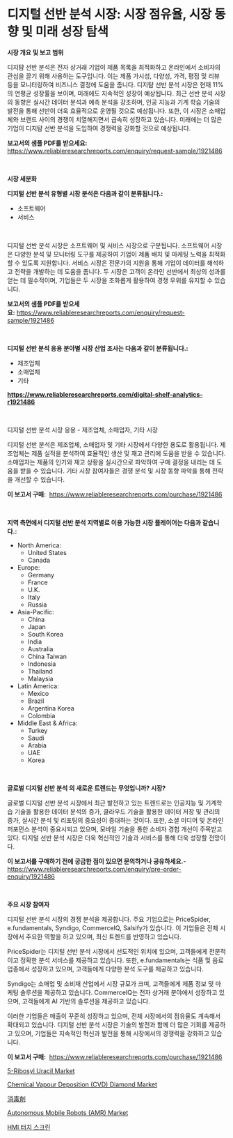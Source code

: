 <p><h1>디지털 선반 분석 시장: 시장 점유율, 시장 동향 및 미래 성장 탐색</h1></p><p><strong>시장 개요 및 보고 범위</strong></p>
<p><p>디지턈 선반 분석은 전자 상거래 기업이 제품 목록을 최적화하고 온라인에서 소비자의 관심을 끌기 위해 사용하는 도구입니다. 이는 제품 가시성, 다양성, 가격, 평점 및 리뷰 등을 모니터링하여 비즈니스 결정에 도움을 줍니다. 디지턈 선반 분석 시장은 현재 11%의 연평균 성장률을 보이며, 미래에도 지속적인 성장이 예상됩니다. 최근 선반 분석 시장의 동향은 실시간 데이터 분석과 예측 분석을 강조하며, 인공 지능과 기계 학습 기술의 발전을 통해 선반이 더욱 효율적으로 운영될 것으로 예상됩니다. 또한, 이 시장은 소매업체와 브랜드 사이의 경쟁이 치열해지면서 급속히 성장하고 있습니다. 미래에는 더 많은 기업이 디지턈 선반 분석을 도입하여 경쟁력을 강화할 것으로 예상됩니다.</p></p>
<p><strong>보고서의 샘플 PDF를 받으세요:</strong> <a href="https://www.reliableresearchreports.com/enquiry/request-sample/1921486">https://www.reliableresearchreports.com/enquiry/request-sample/1921486</a></p>
<p>&nbsp;</p>
<p><strong>시장 세분화</strong></p>
<p><strong>디지털 선반 분석 유형별 시장 분석은 다음과 같이 분류됩니다.:</strong></p>
<p><ul><li>소프트웨어</li><li>서비스</li></ul></p>
<p>&nbsp;</p>
<p><p>디지털 선반 분석 시장은 소프트웨어 및 서비스 시장으로 구분됩니다. 소프트웨어 시장은 다양한 분석 및 모니터링 도구를 제공하여 기업이 제품 배치 및 마케팅 노력을 최적화할 수 있도록 지원합니다. 서비스 시장은 전문가의 지원을 통해 기업이 데이터를 해석하고 전략을 개발하는 데 도움을 줍니다. 두 시장은 고객이 온라인 선반에서 최상의 성과를 얻는 데 필수적이며, 기업들은 두 시장을 조화롭게 활용하여 경쟁 우위를 유지할 수 있습니다.</p></p>
<p><strong>보고서의 샘플 PDF를 받으세요:</strong>&nbsp;<a href="https://www.reliableresearchreports.com/enquiry/request-sample/1921486">https://www.reliableresearchreports.com/enquiry/request-sample/1921486</a></p>
<p>&nbsp;</p>
<p><strong> 디지털 선반 분석 응용 분야별 시장 산업 조사는 다음과 같이 분류됩니다.:</strong></p>
<p><ul><li>제조업체</li><li>소매업체</li><li>기타</li></ul></p>
<p><strong><a href="https://www.reliableresearchreports.com/digital-shelf-analytics-r1921486">https://www.reliableresearchreports.com/digital-shelf-analytics-r1921486</a></strong></p>
<p>&nbsp;</p>
<p><p>디지털 선반 분석 시장 응용 - 제조업체, 소매업자, 기타 시장</p><p>디지털 선반 분석은 제조업체, 소매업자 및 기타 시장에서 다양한 용도로 활용됩니다. 제조업체는 제품 실적을 분석하여 효율적인 생산 및 재고 관리에 도움을 받을 수 있습니다. 소매업자는 제품의 인기와 재고 상황을 실시간으로 파악하여 구매 결정을 내리는 데 도움을 받을 수 있습니다. 기타 시장 참여자들은 경쟁 분석 및 시장 동향 파악을 통해 전략을 개선할 수 있습니다.</p></p>
<p><strong>이 보고서 구매:</strong>&nbsp; <a href="https://www.reliableresearchreports.com/purchase/1921486">https://www.reliableresearchreports.com/purchase/1921486</a></p>
<p>&nbsp;</p>
<p><strong>지역 측면에서 디지털 선반 분석 지역별로 이용 가능한 시장 플레이어는 다음과 같습니다.:</strong></p>
<p><ul>
    <li>
        North America:
        <ul>
            <li>United States</li>
            <li>Canada</li>
        </ul>
    </li>
    <li>
        Europe:
        <ul>
            <li>Germany</li>
            <li>France</li>
            <li>U.K.</li>
            <li>Italy</li>
            <li>Russia</li>
        </ul>
    </li>
    <li>
        Asia-Pacific:
        <ul>
            <li>China</li>
            <li>Japan</li>
            <li>South Korea</li>
            <li>India</li>
            <li>Australia</li>
            <li>China Taiwan</li>
            <li>Indonesia</li>
            <li>Thailand</li>
            <li>Malaysia</li>
        </ul>
    </li>
    <li>
        Latin America:
        <ul>
            <li>Mexico</li>
            <li>Brazil</li>
            <li>Argentina Korea</li>
            <li>Colombia</li>
        </ul>
    </li>
    <li>
        Middle East & Africa:
        <ul>
            <li>Turkey</li>
            <li>Saudi</li>
            <li>Arabia</li>
            <li>UAE</li>
            <li>Korea</li>
        </ul>
    </li>
    </ul></p>
<p>&nbsp;</p>
<p><strong>글로벌 디지털 선반 분석 의 새로운 트렌드는 무엇입니까? 시장?</strong></p>
<p><p>글로벌 디지털 선반 분석 시장에서 최근 발전하고 있는 트렌드로는 인공지능 및 기계학습 기술을 활용한 데이터 분석의 증가, 클라우드 기술을 활용한 데이터 저장 및 관리의 증가, 실시간 분석 및 리포팅의 중요성이 증대하는 것이다. 또한, 소셜 미디어 및 온라인 퍼포먼스 분석이 중요시되고 있으며, 모바일 기술을 통한 소비자 경험 개선이 주목받고 있다. 디지털 선반 분석 시장은 더욱 혁신적인 기술과 서비스를 통해 더욱 성장할 전망이다.</p></p>
<p><strong>이 보고서를 구매하기 전에 궁금한 점이 있으면 문의하거나 공유하세요.</strong>- <a href="https://www.reliableresearchreports.com/enquiry/pre-order-enquiry/1921486">https://www.reliableresearchreports.com/enquiry/pre-order-enquiry/1921486</a></p>
<p>&nbsp;</p>
<p><strong>주요 시장 참여자</strong></p>
<p><p>디지털 선반 분석 시장의 경쟁 분석을 제공합니다. 주요 기업으로는 PriceSpider, e.fundamentals, Syndigo, CommerceIQ, Salsify가 있습니다. 이 기업들은 전체 시장에서 주요한 역할을 하고 있으며, 최신 트렌드를 반영하고 있습니다.</p><p>PriceSpider는 디지털 선반 분석 시장에서 선도적인 위치에 있으며, 고객들에게 전문적이고 정확한 분석 서비스를 제공하고 있습니다. 또한, e.fundamentals는 식품 및 음료 업종에서 성장하고 있으며, 고객들에게 다양한 분석 도구를 제공하고 있습니다.</p><p>Syndigo는 소매업 및 소비재 산업에서 시장 규모가 크며, 고객들에게 제품 정보 및 마케팅 솔루션을 제공하고 있습니다. CommerceIQ는 전자 상거래 분야에서 성장하고 있으며, 고객들에게 AI 기반의 솔루션을 제공하고 있습니다.</p><p>이러한 기업들은 매출이 꾸준히 성장하고 있으며, 전체 시장에서의 점유율도 계속해서 확대되고 있습니다. 디지털 선반 분석 시장은 기술의 발전과 함께 더 많은 기회를 제공하고 있으며, 기업들은 지속적인 혁신과 발전을 통해 시장에서의 경쟁력을 강화하고 있습니다.</p></p>
<p><strong>이 보고서 구매:</strong>&nbsp;&nbsp;<a href="https://www.reliableresearchreports.com/purchase/1921486">https://www.reliableresearchreports.com/purchase/1921486</a></p>
<p><p><a href="https://cute-banjo-8ca.notion.site/Decoding-5-Ribosyl-Uracil-Market-Metrics-Market-Share-Trends-and-Growth-Patterns-34422fae3c5e41d1befe4660e05c54d7">5-Ribosyl Uracil Market</a></p><p><a href="https://issuu.com/reportprime-2/docs/chemical-vapour-deposition-cvd-diamond-market-size">Chemical Vapour Deposition (CVD) Diamond Market</a></p><p><a href="https://github.com/roulaayoub-saad/Market-Research-Report-List-1/blob/main/656905252943.md">消毒剤</a></p><p><a href="https://view.publitas.com/reportprime-1/autonomous-mobile-robots-amr-market-the-key-to-successful-business-strategy-forecast-till-2031/">Autonomous Mobile Robots (AMR) Market</a></p><p><a href="https://github.com/rcabello548/Market-Research-Report-List-1/blob/main/652235148777.md">HMI 터치 스크린</a></p></p>
